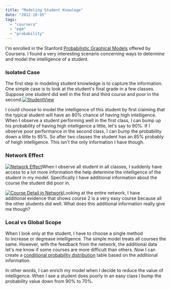 ```yaml
---
title: "Modeling Student Knowlege"
date: "2012-10-05"
tags: 
  - "coursera"
  - "pgm"
  - "probability"
---
```


I'm enrolled in the Stanford [Probabilistic Graphical Models](https://www.coursera.org/course/pgm) offered by Coursera. I found a very interesting scenario concerning ways to determine and model the intelligence of a student.

### Isolated Case

The first step in modeling student knowledge is to capture the information. One simple case is to look at the student's final grade in a few classes. Suppose one student did well in the first and third course and poor in the second.[![](http://briglamoreaux.files.wordpress.com/2012/10/studentview.png?w=300 "StudentView")](http://briglamoreaux.files.wordpress.com/2012/10/studentview.png)

I could choose to model the intelligence of this student by first claiming that the typical student will have an 80% chance of having high intelligence. When I observe a student performing well in the first class, I can bump up his probability of having high intelligence a little, let's say to 90%. If I observe poor performance in the second class, I can bump the probability down a little to 85%. So after two classes the student has an 85% probably of heigh intelligence. This isn't the only information I have though.

### Network Effect

[![Network Effect](/assets/images/networkview.png "Network Data")](http://briglamoreaux.files.wordpress.com/2012/10/networkview.png)When I observe all student in all classes, I suddenly have access to a lot more information the help determine the intelligence of the student in my model. Specifically I have additional information about the course the student did poor in.

[![](/assets/images/networkcourseview.png "Course Detail in Network")](http://briglamoreaux.files.wordpress.com/2012/10/networkcourseview.png)Looking at the entire network, I have additional evidence that shows course 2 is a very easy course because all the other students did well. What does this additional information really give me though?

### Local vs Global Scope

When I look only at the student, I have to choose a single method to increase or degrease intelligence. The simple model treats all courses the same. However, with the feedback from the network, the additional data let's me know if some courses are more difficult than others. Now I can create a [conditional probability distribution](http://en.wikipedia.org/wiki/Marginal_distribution) table based on the additional information.

In other words, I can enrich my model when I decide to reduce the value of intelligence. When I see a student does poorly in an easy class I bump the probability value down from 90% to 70%.
